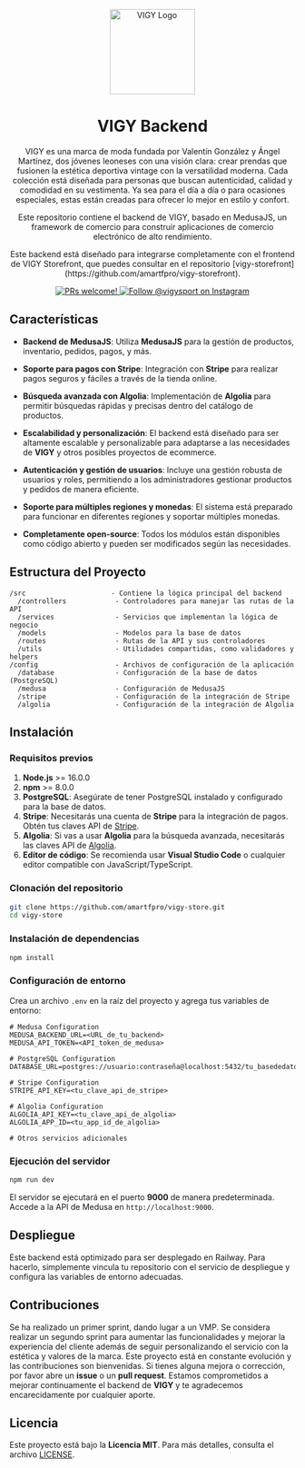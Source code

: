 
<p align="center">
  <a href="https://www.vigy.com">
  <picture>
    <source media="(prefers-color-scheme: dark)" srcset="public/images/logo-dark.svg">
    <source media="(prefers-color-scheme: light)" srcset="public/images/logo-light.svg">
    <img alt="VIGY Logo" src="public/images/logo-light.svg" width="150">
    </picture>
  </a>
</p>

<h1 align="center">
  VIGY Backend
</h1>

<p align="center">
VIGY es una marca de moda fundada por Valentín González y Ángel Martínez, dos jóvenes leoneses con una visión clara: crear prendas que fusionen la estética deportiva vintage con la versatilidad moderna. Cada colección está diseñada para personas que buscan autenticidad, calidad y comodidad en su vestimenta. Ya sea para el día a día o para ocasiones especiales, estas están creadas para ofrecer lo mejor en estilo y confort.
</p>

<p align="center">
Este repositorio contiene el backend de VIGY, basado en MedusaJS, un framework de comercio para construir aplicaciones de comercio electrónico de alto rendimiento.
</p>

<p align="center">
Este backend está diseñado para integrarse completamente con el frontend de VIGY Storefront, que puedes consultar en el repositorio [vigy-storefront](https://github.com/amartfpro/vigy-storefront).
</p>

<p align="center">
  <a href="https://github.com/amartfpro/vigy-store">
    <img src="https://img.shields.io/badge/PRs-welcome-brightgreen.svg?style=flat" alt="PRs welcome!"/>
  </a>
  <a href="https://instagram.com/vigysport">
    <img src="https://img.shields.io/badge/Instagram-%40vigysport-4c7d7e.svg" alt="Follow @vigysport on Instagram" />
  </a>
</p>

## Características

- **Backend de MedusaJS**: Utiliza **MedusaJS** para la gestión de productos, inventario, pedidos, pagos, y más.
  
- **Soporte para pagos con Stripe**: Integración con **Stripe** para realizar pagos seguros y fáciles a través de la tienda online.

- **Búsqueda avanzada con Algolia**: Implementación de **Algolia** para permitir búsquedas rápidas y precisas dentro del catálogo de productos.

- **Escalabilidad y personalización**: El backend está diseñado para ser altamente escalable y personalizable para adaptarse a las necesidades de **VIGY** y otros posibles proyectos de ecommerce.

- **Autenticación y gestión de usuarios**: Incluye una gestión robusta de usuarios y roles, permitiendo a los administradores gestionar productos y pedidos de manera eficiente.

- **Soporte para múltiples regiones y monedas**: El sistema está preparado para funcionar en diferentes regiones y soportar múltiples monedas.

- **Completamente open-source**: Todos los módulos están disponibles como código abierto y pueden ser modificados según las necesidades.

## Estructura del Proyecto

```
/src                     - Contiene la lógica principal del backend
  /controllers            - Controladores para manejar las rutas de la API
  /services               - Servicios que implementan la lógica de negocio
  /models                 - Modelos para la base de datos
  /routes                 - Rutas de la API y sus controladores
  /utils                  - Utilidades compartidas, como validadores y helpers
/config                   - Archivos de configuración de la aplicación
  /database               - Configuración de la base de datos (PostgreSQL)
  /medusa                 - Configuración de MedusaJS
  /stripe                 - Configuración de la integración de Stripe
  /algolia                - Configuración de la integración de Algolia
```

## Instalación

### Requisitos previos

1. **Node.js** >= 16.0.0
2. **npm** >= 8.0.0
3. **PostgreSQL**: Asegúrate de tener PostgreSQL instalado y configurado para la base de datos.
4. **Stripe**: Necesitarás una cuenta de **Stripe** para la integración de pagos. Obtén tus claves API de [Stripe](https://stripe.com).
5. **Algolia**: Si vas a usar **Algolia** para la búsqueda avanzada, necesitarás las claves API de [Algolia](https://www.algolia.com/).
6. **Editor de código**: Se recomienda usar **Visual Studio Code** o cualquier editor compatible con JavaScript/TypeScript.

### Clonación del repositorio

```bash
git clone https://github.com/amartfpro/vigy-store.git
cd vigy-store
```

### Instalación de dependencias

```bash
npm install
```

### Configuración de entorno

Crea un archivo `.env` en la raíz del proyecto y agrega tus variables de entorno:

```env
# Medusa Configuration
MEDUSA_BACKEND_URL=<URL_de_tu_backend>
MEDUSA_API_TOKEN=<API_token_de_medusa>

# PostgreSQL Configuration
DATABASE_URL=postgres://usuario:contraseña@localhost:5432/tu_basededatos

# Stripe Configuration
STRIPE_API_KEY=<tu_clave_api_de_stripe>

# Algolia Configuration
ALGOLIA_API_KEY=<tu_clave_api_de_algolia>
ALGOLIA_APP_ID=<tu_app_id_de_algolia>

# Otros servicios adicionales
```

### Ejecución del servidor

```bash
npm run dev
```

El servidor se ejecutará en el puerto **9000** de manera predeterminada. Accede a la API de Medusa en `http://localhost:9000`.

## Despliegue

Este backend está optimizado para ser desplegado en Railway. Para hacerlo, simplemente vincula tu repositorio con el servicio de despliegue y configura las variables de entorno adecuadas.

## Contribuciones

Se ha realizado un primer sprint, dando lugar a un VMP. Se considera realizar un segundo sprint para aumentar las funcionalidades
y mejorar la experiencia del cliente además de seguir personalizando el servicio con la estética y valores de la marca.
Este proyecto está en constante evolución y las contribuciones son bienvenidas. Si tienes alguna mejora o corrección, por favor abre un **issue** o un **pull request**. Estamos comprometidos a mejorar continuamente el backend de **VIGY** y te agradecemos encarecidamente por cualquier aporte.

## Licencia

Este proyecto está bajo la **Licencia MIT**. Para más detalles, consulta el archivo [LICENSE](./LICENSE).
